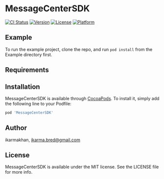 # MessageCenterSDK

[![CI Status](https://img.shields.io/travis/ikarmakhan/MessageCenterSDK.svg?style=flat)](https://travis-ci.org/ikarmakhan/MessageCenterSDK)
[![Version](https://img.shields.io/cocoapods/v/MessageCenterSDK.svg?style=flat)](https://cocoapods.org/pods/MessageCenterSDK)
[![License](https://img.shields.io/cocoapods/l/MessageCenterSDK.svg?style=flat)](https://cocoapods.org/pods/MessageCenterSDK)
[![Platform](https://img.shields.io/cocoapods/p/MessageCenterSDK.svg?style=flat)](https://cocoapods.org/pods/MessageCenterSDK)

## Example

To run the example project, clone the repo, and run `pod install` from the Example directory first.

## Requirements

## Installation

MessageCenterSDK is available through [CocoaPods](https://cocoapods.org). To install
it, simply add the following line to your Podfile:

```ruby
pod 'MessageCenterSDK'
```

## Author

ikarmakhan, ikarma.bred@gmail.com

## License

MessageCenterSDK is available under the MIT license. See the LICENSE file for more info.
